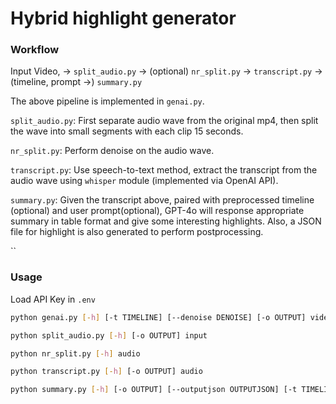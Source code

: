 # Hybrid highlight generator

### Workflow

Input Video,
-> `split_audio.py`
-> (optional) `nr_split.py`
-> `transcript.py`
-> (timeline, prompt ->) `summary.py`

The above pipeline is implemented in `genai.py`.

`split_audio.py`: First separate audio wave from the original mp4, then split the wave into small segments with each clip 15 seconds.

`nr_split.py`: Perform denoise on the audio wave.

`transcript.py`: Use speech-to-text method, extract the transcript from the audio wave using `whisper` module (implemented via OpenAI API).

`summary.py`: Given the transcript above, paired with preprocessed timeline (optional) and user prompt(optional), GPT-4o will response appropriate summary in table format and give some interesting highlights. Also, a JSON file for highlight is also generated to perform postprocessing.

``

### Usage

Load API Key in `.env`

```bash
python genai.py [-h] [-t TIMELINE] [--denoise DENOISE] [-o OUTPUT] video

python split_audio.py [-h] [-o OUTPUT] input

python nr_split.py [-h] audio

python transcript.py [-h] [-o OUTPUT] audio

python summary.py [-h] [-o OUTPUT] [--outputjson OUTPUTJSON] [-t TIMELINE] text
```
